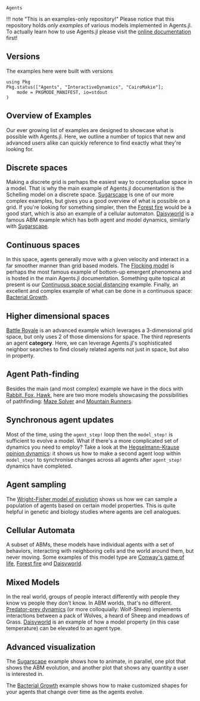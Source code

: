 ```@docs
Agents
```

!!! note "This is an examples-only repository!"
    Please notice that this repository holds _only examples_ of various models implemented in Agents.jl. To actually learn how to use Agents.jl please visit the [online documentation](https://juliadynamics.github.io/Agents.jl/stable/) first!


## Versions

The examples here were built with versions

```@example MAIN
using Pkg
Pkg.status(["Agents", "InteractiveDynamics", "CairoMakie"];
    mode = PKGMODE_MANIFEST, io=stdout
)
```

## Overview of Examples

Our ever growing list of examples are designed to showcase what is possible with
Agents.jl. Here, we outline a number of topics that new and advanced users alike can
quickly reference to find exactly what they're looking for.

## Discrete spaces
Making a discrete grid is perhaps the easiest way to conceptualise space in a model.
That is why the main example of Agents.jl documentation is the Schelling model on a discrete space.
[Sugarscape](@ref) is one of our more complex examples, but gives you a good overview
of what is possible on a grid. If you're looking for something simpler, then the
[Forest fire](@ref) would be a good start, which is also an example of a cellular automaton.
[Daisyworld](@ref) is a famous ABM example which has both agent and model dynamics, similarly with [Sugarscape](@ref).

## Continuous spaces
In this space, agents generally move with a given velocity
and interact in a far smoother manner than grid based models.
The [Flocking model](https://juliadynamics.github.io/Agents.jl/stable/examples/flock/)
is perhaps the most famous example of bottom-up emergent phenomena and is hosted in the main Agents.jl documentation. Something quite
topical at present is our
[Continuous space social distancing](@ref) example.
Finally, an excellent and complex example of what can be done in a continuous space:
[Bacterial Growth](@ref).

## Higher dimensional spaces

[Battle Royale](@ref) is an advanced example which leverages a 3-dimensional
grid space, but only uses 2 of those dimensions for space. The third represents an
agent **category**. Here, we can leverage Agents.jl's sophisticated neighbor searches
to find closely related agents not just in space, but also in property.

## Agent Path-finding
Besides the main (and most complex) example we have in the docs with [Rabbit, Fox, Hawk](https://juliadynamics.github.io/Agents.jl/stable/examples/rabbit_fox_hawk/), here are two more models showcasing the possibilities of pathfinding:
[Maze Solver](@ref) and [Mountain Runners](@ref).

## Synchronous agent updates

Most of the time, using the `agent_step!` loop then the `model_step!` is
sufficient to evolve a model. What if there's a more complicated set of dynamics you need
to employ? Take a look at the [Hegselmann-Krause opinion dynamics](@ref):
it shows us how to make a second agent loop within `model_step!` to synchronise changes
across all agents after `agent_step!` dynamics have completed.

## Agent sampling

The [Wright-Fisher model of evolution](@ref) shows us how we can sample a population of
agents based on certain model properties. This is quite helpful in genetic and biology
studies where agents are cell analogues.

## Cellular Automata

A subset of ABMs, these models have individual agents with a set of behaviors,
interacting with neighboring cells and the world around them, but never moving.
Some examples of this model type are [Conway's game of life](@ref), [Forest fire](@ref) and
[Daisyworld](@ref).

## Mixed Models

In the real world, groups of people interact differently with people they know vs people
they don't know. In ABM worlds, that's no different.
[Predator-prey dynamics](https://juliadynamics.github.io/Agents.jl/dev/examples/predator_prey/) (or more colloquially: Wolf-Sheep) implements
interactions between a pack of Wolves, a heard of Sheep and meadows of Grass.
[Daisyworld](@ref) is an example of how a model property (in this case temperature) can
be elevated to an agent type.

## Advanced visualization
The [Sugarscape](@ref) example shows how to animate, in parallel, one plot that shows the ABM evolution, and another plot that shows any quantity a user is interested in.

The [Bacterial Growth](@ref) example shows how to make customized shapes for your agents that change over time as the agents evolve.
